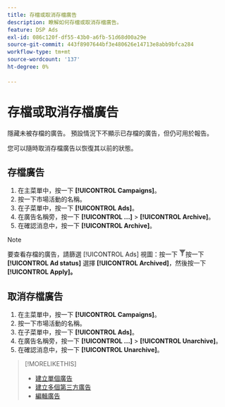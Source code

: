 ```yaml
---
title: 存檔或取消存檔廣告
description: 瞭解如何存檔或取消存檔廣告。
feature: DSP Ads
exl-id: 086c120f-df55-43b0-a6fb-51d68d00a29e
source-git-commit: 443f8907644bf3e480626e14713e8abb9bfca284
workflow-type: tm+mt
source-wordcount: '137'
ht-degree: 0%

---
```


# 存檔或取消存檔廣告

隱藏未被存檔的廣告。 預設情況下不顯示已存檔的廣告，但仍可用於報告。

您可以隨時取消存檔廣告以恢復其以前的狀態。

## 存檔廣告

1. 在主菜單中，按一下 **[!UICONTROL Campaigns]**。
1. 按一下市場活動的名稱。
1. 在子菜單中，按一下 **[!UICONTROL Ads]**。
1. 在廣告名稱旁，按一下  **[!UICONTROL ...]** > **[!UICONTROL Archive]**。
1. 在確認消息中，按一下 **[!UICONTROL Archive]**。

>[!NOTE]
>
>要查看存檔的廣告，請篩選 [!UICONTROL Ads] 視圖：按一下 ![[!UICONTROL Filter] 按鈕](/help/dsp/assets/filter.png)按一下 **[!UICONTROL Ad status]** 選擇 **[!UICONTROL Archived]**，然後按一下 **[!UICONTROL Apply]。**

## 取消存檔廣告

1. 在主菜單中，按一下 **[!UICONTROL Campaigns]**。
1. 按一下市場活動的名稱。
1. 在子菜單中，按一下 **[!UICONTROL Ads]**。
1. 在廣告名稱旁，按一下  **[!UICONTROL ...]** > **[!UICONTROL Unarchive]**。
1. 在確認消息中，按一下 **[!UICONTROL Unarchive]**。

>[!MORELIKETHIS]
>
>* [建立單個廣告](ad-create.md)
>* [建立多個第三方廣告](ad-create-multiple.md)
>* [編輯廣告](ad-edit.md)

